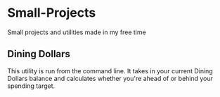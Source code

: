 # Small-Projects
Small projects and utilities made in my free time

## Dining Dollars
This utility is run from the command line. It takes in your current Dining Dollars balance and calculates whether you're ahead of or behind your spending target.
